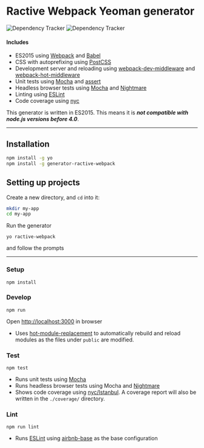 # Ractive Webpack Yeoman generator

![Dependency Tracker](https://img.shields.io/david/bestguy/generator-ractive-webpack.svg "Dependency Tracker") 
![Dependency Tracker](https://img.shields.io/david/dev/bestguy/generator-ractive-webpack.svg "Dev Dependency Tracker")

#### Includes

- ES2015 using [Webpack](https://webpack.github.io/) and [Babel](https://babeljs.io/)
- CSS with autoprefixing using [PostCSS](http://postcss.org/) 
- Development server and reloading using [webpack-dev-middleware](https://github.com/webpack/webpack-dev-middleware) and [webpack-hot-middleware](https://github.com/glenjamin/webpack-hot-middleware)
- Unit tests using [Mocha](https://mochajs.org/) and [assert](https://nodejs.org/api/assert.html)
- Headless browser tests using [Mocha](https://mochajs.org/) and [Nightmare](http://www.nightmarejs.org/)
- Linting using [ESLint](http://eslint.org/)
- Code coverage using [nyc](https://github.com/istanbuljs/nyc)

This generator is written in ES2015. This means it is ___not compatible with node.js versions before 4.0___.

---

## Installation
```bash
npm install -g yo
npm install -g generator-ractive-webpack
```

## Setting up projects

Create a new directory, and `cd` into it:

```bash
mkdir my-app
cd my-app
```

Run the generator

```
yo ractive-webpack
```
and follow the prompts

----

### Setup

    npm install

### Develop

    npm run
Open [http://localhost:3000](http://localhost:3000) in browser

- Uses [hot-module-replacement](https://webpack.github.io/docs/hot-module-replacement.html) to automatically rebuild and reload modules as the files under `public` are modified.

### Test

    npm test

- Runs unit tests using [Mocha](https://mochajs.org/)
- Runs headless browser tests using Mocha and [Nightmare](http://www.nightmarejs.org/)
- Shows code coverage using [nyc/Istanbul](https://github.com/istanbuljs/nyc).
  A coverage report will also be written in the `./coverage/` directory.

### Lint

    npm run lint

- Runs [ESLint](http://eslint.org/) using [airbnb-base](https://www.npmjs.com/package/eslint-config-airbnb-base) as the base configuration
